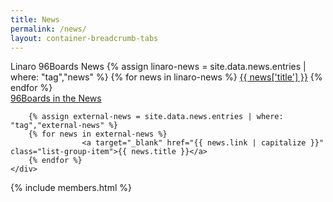 ```yaml
---
title: News
permalink: /news/
layout: container-breadcrumb-tabs
---
```

<div class="col-md-6">
    <div class="list-group">
        <a class="list-group-item active">
            Linaro 96Boards News
        </a>
        {% assign linaro-news = site.data.news.entries | where: "tag","news" %}
        {% for news in linaro-news %}
                    <a href="{{ news['link'] | capitalize }}" class="list-group-item">{{ news['title'] }}</a>
        {% endfor %}
    </div>
</div>
<div class="col-md-6">
    <div class="list-group">
        <a href="" class="list-group-item active">
            96Boards in the News
        </a>

        {% assign external-news = site.data.news.entries | where: "tag","external-news" %}
        {% for news in external-news %}
                    <a target="_blank" href="{{ news.link | capitalize }}" class="list-group-item">{{ news.title }}</a>
        {% endfor %}
    </div>
</div>

{% include members.html %}
